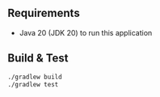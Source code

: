 ## Requirements
- Java 20 (JDK 20) to run this application

## Build & Test
```bash
./gradlew build
./gradlew test
```
